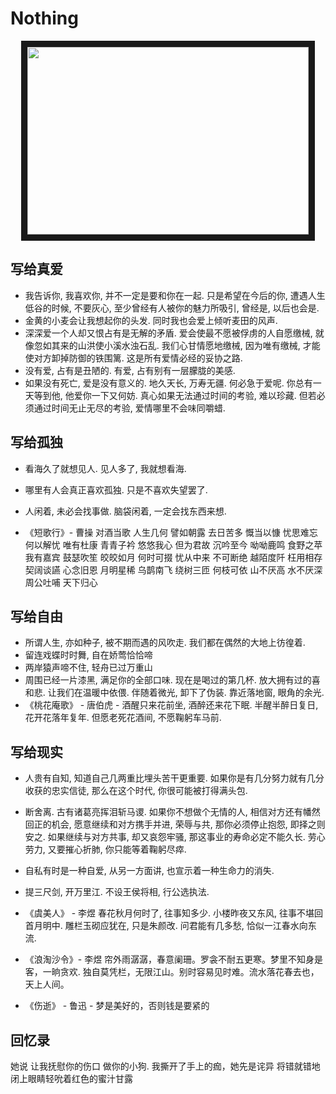 # Nothing



<p align="center">
<img src="./profile/profile1.jpeg" width="450" height="300" border="10">
 </p>




## 写给真爱

- 我告诉你, 我喜欢你, 并不一定是要和你在一起. 只是希望在今后的你, 遭遇人生低谷的时候, 不要灰心, 至少曾经有人被你的魅力所吸引, 曾经是, 以后也会是.
- 金黄的小麦会让我想起你的头发. 同时我也会爱上倾听麦田的风声.
- 深深爱一个人却又恨占有是无解的矛盾. 爱会使最不愿被俘虏的人自愿缴械, 就像忽如其来的山洪使小溪水浊石乱. 我们心甘情愿地缴械, 因为唯有缴械, 才能使对方卸掉防御的铁围篱. 这是所有爱情必经的妥协之路.
- 没有爱, 占有是丑陋的. 有爱, 占有别有一层朦胧的美感.
- 如果没有死亡, 爱是没有意义的. 地久天长, 万寿无疆. 何必急于爱呢. 你总有一天等到他, 他爱你一下又何妨. 真心如果无法通过时间的考验, 难以珍藏. 但若必须通过时间无止无尽的考验, 爱情哪里不会味同嚼蜡.



## 写给孤独

- 看海久了就想见人. 见人多了, 我就想看海.

- 哪里有人会真正喜欢孤独. 只是不喜欢失望罢了.
- 人闲着, 未必会找事做. 脑袋闲着, 一定会找东西来想.
- 《短歌行》- 曹操
对酒当歌 人生几何
譬如朝露 去日苦多
慨当以慷 忧思难忘
何以解忧 唯有杜康
青青子衿 悠悠我心
但为君故 沉吟至今
呦呦鹿鸣 食野之苹
我有嘉宾 鼓瑟吹笙
皎皎如月 何时可掇
忧从中来 不可断绝
越陌度阡 枉用相存
契阔谈讌 心念旧恩
月明星稀 乌鹊南飞
绕树三匝 何枝可依
山不厌高 水不厌深
周公吐哺 天下归心


## 写给自由

- 所谓人生, 亦如种子, 被不期而遇的风吹走. 我们都在偶然的大地上彷徨着.
- 留连戏蝶时时舞, 自在娇莺恰恰啼
- 两岸猿声啼不住, 轻舟已过万重山
- 周围已经一片漆黑, 满足你的全部口味. 现在是喝过的第几杯. 放大拥有过的喜和悲. 让我们在温暖中依偎. 伴随着微光, 卸下了伪装. 靠近落地窗, 眼角的余光.
- 《桃花庵歌》 - 唐伯虎 - 酒醒只来花前坐, 酒醉还来花下眠. 半醒半醉日复日, 花开花落年复年. 但愿老死花酒间, 不愿鞠躬车马前.



## 写给现实

- 人贵有自知, 知道自己几两重比埋头苦干更重要. 如果你是有几分努力就有几分收获的忠实信徒, 那么在这个时代, 你很可能被打得满头包.

- 断舍离. 古有诸葛亮挥泪斩马谡. 如果你不想做个无情的人, 相信对方还有幡然回正的机会, 愿意继续和对方携手并进, 荣辱与共, 那你必须停止抱怨, 即择之则安之. 如果继续与对方共事, 却又哀怨牢骚, 那这事业的寿命必定不能久长. 劳心劳力, 又要摧心折肺, 你只能等着鞠躬尽瘁.
- 自私有时是一种自爱, 从另一方面讲, 也宣示着一种生命力的消失.

- 提三尺剑, 开万里江. 不设王侯将相, 行公选执法.

- 《虞美人》 - 李煜 春花秋月何时了, 往事知多少. 小楼昨夜又东风, 往事不堪回首月明中. 雕栏玉砌应犹在, 只是朱颜改. 问君能有几多愁, 恰似一江春水向东流.
- 《浪淘沙令》- 李煜 帘外雨潺潺，春意阑珊。罗衾不耐五更寒。梦里不知身是客，一晌贪欢. 独自莫凭栏，无限江山。别时容易见时难。流水落花春去也，天上人间。
- 《伤逝》 - 鲁迅 - 梦是美好的，否则钱是要紧的

## 回忆录

她说 让我抚慰你的伤口 做你的小狗. 我撕开了手上的痂，她先是诧异 将错就错地闭上眼睛轻吮着红色的蜜汁甘露

